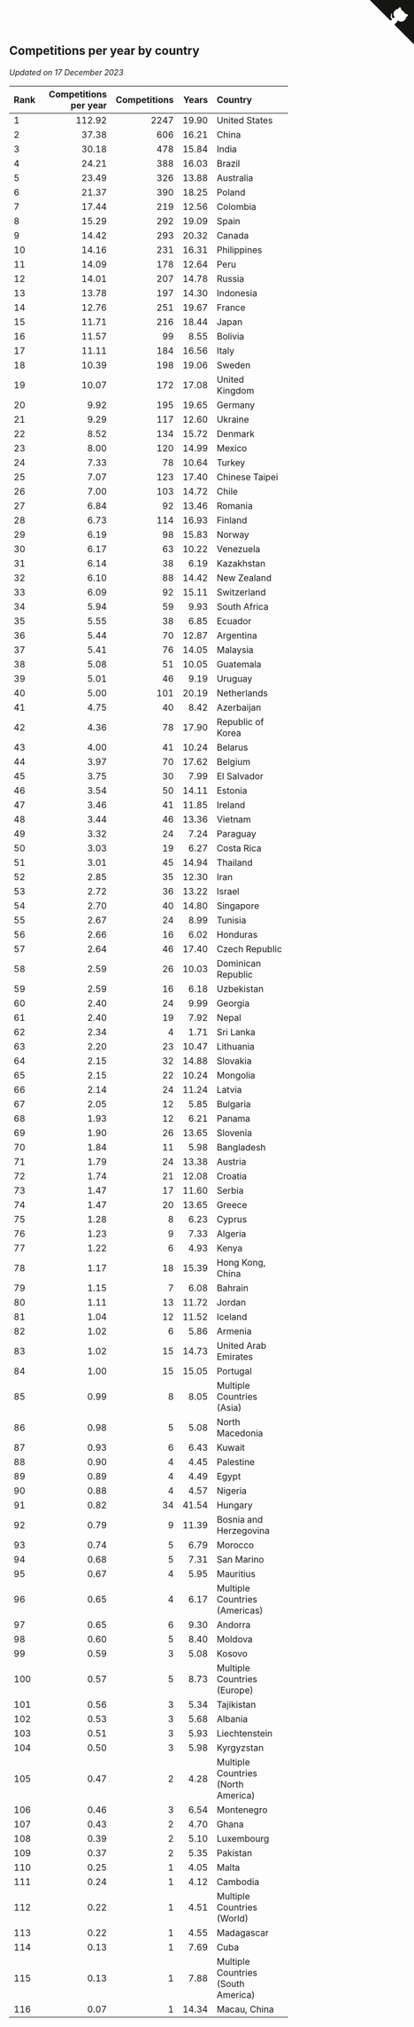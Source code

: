 ## Competitions per year by country

*Updated on 17 December 2023*

| Rank | Competitions per year | Competitions | Years | Country |
| :--- | ---: | ---: | ---: | :--- |
| 1 | 112.92 | 2247 | 19.90 | United States |
| 2 | 37.38 | 606 | 16.21 | China |
| 3 | 30.18 | 478 | 15.84 | India |
| 4 | 24.21 | 388 | 16.03 | Brazil |
| 5 | 23.49 | 326 | 13.88 | Australia |
| 6 | 21.37 | 390 | 18.25 | Poland |
| 7 | 17.44 | 219 | 12.56 | Colombia |
| 8 | 15.29 | 292 | 19.09 | Spain |
| 9 | 14.42 | 293 | 20.32 | Canada |
| 10 | 14.16 | 231 | 16.31 | Philippines |
| 11 | 14.09 | 178 | 12.64 | Peru |
| 12 | 14.01 | 207 | 14.78 | Russia |
| 13 | 13.78 | 197 | 14.30 | Indonesia |
| 14 | 12.76 | 251 | 19.67 | France |
| 15 | 11.71 | 216 | 18.44 | Japan |
| 16 | 11.57 | 99 | 8.55 | Bolivia |
| 17 | 11.11 | 184 | 16.56 | Italy |
| 18 | 10.39 | 198 | 19.06 | Sweden |
| 19 | 10.07 | 172 | 17.08 | United Kingdom |
| 20 | 9.92 | 195 | 19.65 | Germany |
| 21 | 9.29 | 117 | 12.60 | Ukraine |
| 22 | 8.52 | 134 | 15.72 | Denmark |
| 23 | 8.00 | 120 | 14.99 | Mexico |
| 24 | 7.33 | 78 | 10.64 | Turkey |
| 25 | 7.07 | 123 | 17.40 | Chinese Taipei |
| 26 | 7.00 | 103 | 14.72 | Chile |
| 27 | 6.84 | 92 | 13.46 | Romania |
| 28 | 6.73 | 114 | 16.93 | Finland |
| 29 | 6.19 | 98 | 15.83 | Norway |
| 30 | 6.17 | 63 | 10.22 | Venezuela |
| 31 | 6.14 | 38 | 6.19 | Kazakhstan |
| 32 | 6.10 | 88 | 14.42 | New Zealand |
| 33 | 6.09 | 92 | 15.11 | Switzerland |
| 34 | 5.94 | 59 | 9.93 | South Africa |
| 35 | 5.55 | 38 | 6.85 | Ecuador |
| 36 | 5.44 | 70 | 12.87 | Argentina |
| 37 | 5.41 | 76 | 14.05 | Malaysia |
| 38 | 5.08 | 51 | 10.05 | Guatemala |
| 39 | 5.01 | 46 | 9.19 | Uruguay |
| 40 | 5.00 | 101 | 20.19 | Netherlands |
| 41 | 4.75 | 40 | 8.42 | Azerbaijan |
| 42 | 4.36 | 78 | 17.90 | Republic of Korea |
| 43 | 4.00 | 41 | 10.24 | Belarus |
| 44 | 3.97 | 70 | 17.62 | Belgium |
| 45 | 3.75 | 30 | 7.99 | El Salvador |
| 46 | 3.54 | 50 | 14.11 | Estonia |
| 47 | 3.46 | 41 | 11.85 | Ireland |
| 48 | 3.44 | 46 | 13.36 | Vietnam |
| 49 | 3.32 | 24 | 7.24 | Paraguay |
| 50 | 3.03 | 19 | 6.27 | Costa Rica |
| 51 | 3.01 | 45 | 14.94 | Thailand |
| 52 | 2.85 | 35 | 12.30 | Iran |
| 53 | 2.72 | 36 | 13.22 | Israel |
| 54 | 2.70 | 40 | 14.80 | Singapore |
| 55 | 2.67 | 24 | 8.99 | Tunisia |
| 56 | 2.66 | 16 | 6.02 | Honduras |
| 57 | 2.64 | 46 | 17.40 | Czech Republic |
| 58 | 2.59 | 26 | 10.03 | Dominican Republic |
| 59 | 2.59 | 16 | 6.18 | Uzbekistan |
| 60 | 2.40 | 24 | 9.99 | Georgia |
| 61 | 2.40 | 19 | 7.92 | Nepal |
| 62 | 2.34 | 4 | 1.71 | Sri Lanka |
| 63 | 2.20 | 23 | 10.47 | Lithuania |
| 64 | 2.15 | 32 | 14.88 | Slovakia |
| 65 | 2.15 | 22 | 10.24 | Mongolia |
| 66 | 2.14 | 24 | 11.24 | Latvia |
| 67 | 2.05 | 12 | 5.85 | Bulgaria |
| 68 | 1.93 | 12 | 6.21 | Panama |
| 69 | 1.90 | 26 | 13.65 | Slovenia |
| 70 | 1.84 | 11 | 5.98 | Bangladesh |
| 71 | 1.79 | 24 | 13.38 | Austria |
| 72 | 1.74 | 21 | 12.08 | Croatia |
| 73 | 1.47 | 17 | 11.60 | Serbia |
| 74 | 1.47 | 20 | 13.65 | Greece |
| 75 | 1.28 | 8 | 6.23 | Cyprus |
| 76 | 1.23 | 9 | 7.33 | Algeria |
| 77 | 1.22 | 6 | 4.93 | Kenya |
| 78 | 1.17 | 18 | 15.39 | Hong Kong, China |
| 79 | 1.15 | 7 | 6.08 | Bahrain |
| 80 | 1.11 | 13 | 11.72 | Jordan |
| 81 | 1.04 | 12 | 11.52 | Iceland |
| 82 | 1.02 | 6 | 5.86 | Armenia |
| 83 | 1.02 | 15 | 14.73 | United Arab Emirates |
| 84 | 1.00 | 15 | 15.05 | Portugal |
| 85 | 0.99 | 8 | 8.05 | Multiple Countries (Asia) |
| 86 | 0.98 | 5 | 5.08 | North Macedonia |
| 87 | 0.93 | 6 | 6.43 | Kuwait |
| 88 | 0.90 | 4 | 4.45 | Palestine |
| 89 | 0.89 | 4 | 4.49 | Egypt |
| 90 | 0.88 | 4 | 4.57 | Nigeria |
| 91 | 0.82 | 34 | 41.54 | Hungary |
| 92 | 0.79 | 9 | 11.39 | Bosnia and Herzegovina |
| 93 | 0.74 | 5 | 6.79 | Morocco |
| 94 | 0.68 | 5 | 7.31 | San Marino |
| 95 | 0.67 | 4 | 5.95 | Mauritius |
| 96 | 0.65 | 4 | 6.17 | Multiple Countries (Americas) |
| 97 | 0.65 | 6 | 9.30 | Andorra |
| 98 | 0.60 | 5 | 8.40 | Moldova |
| 99 | 0.59 | 3 | 5.08 | Kosovo |
| 100 | 0.57 | 5 | 8.73 | Multiple Countries (Europe) |
| 101 | 0.56 | 3 | 5.34 | Tajikistan |
| 102 | 0.53 | 3 | 5.68 | Albania |
| 103 | 0.51 | 3 | 5.93 | Liechtenstein |
| 104 | 0.50 | 3 | 5.98 | Kyrgyzstan |
| 105 | 0.47 | 2 | 4.28 | Multiple Countries (North America) |
| 106 | 0.46 | 3 | 6.54 | Montenegro |
| 107 | 0.43 | 2 | 4.70 | Ghana |
| 108 | 0.39 | 2 | 5.10 | Luxembourg |
| 109 | 0.37 | 2 | 5.35 | Pakistan |
| 110 | 0.25 | 1 | 4.05 | Malta |
| 111 | 0.24 | 1 | 4.12 | Cambodia |
| 112 | 0.22 | 1 | 4.51 | Multiple Countries (World) |
| 113 | 0.22 | 1 | 4.55 | Madagascar |
| 114 | 0.13 | 1 | 7.69 | Cuba |
| 115 | 0.13 | 1 | 7.88 | Multiple Countries (South America) |
| 116 | 0.07 | 1 | 14.34 | Macau, China |


<a href="https://github.com/JustinTimeCuber/wca_statistics" class="github-corner" aria-label="View source on Github"><svg width="80" height="80" viewBox="0 0 250 250" style="fill:#151513; color:#fff; position: absolute; top: 0; border: 0; right: 0;" aria-hidden="true"><path d="M0,0 L115,115 L130,115 L142,142 L250,250 L250,0 Z"></path><path d="M128.3,109.0 C113.8,99.7 119.0,89.6 119.0,89.6 C122.0,82.7 120.5,78.6 120.5,78.6 C119.2,72.0 123.4,76.3 123.4,76.3 C127.3,80.9 125.5,87.3 125.5,87.3 C122.9,97.6 130.6,101.9 134.4,103.2" fill="currentColor" style="transform-origin: 130px 106px;" class="octo-arm"></path><path d="M115.0,115.0 C114.9,115.1 118.7,116.5 119.8,115.4 L133.7,101.6 C136.9,99.2 139.9,98.4 142.2,98.6 C133.8,88.0 127.5,74.4 143.8,58.0 C148.5,53.4 154.0,51.2 159.7,51.0 C160.3,49.4 163.2,43.6 171.4,40.1 C171.4,40.1 176.1,42.5 178.8,56.2 C183.1,58.6 187.2,61.8 190.9,65.4 C194.5,69.0 197.7,73.2 200.1,77.6 C213.8,80.2 216.3,84.9 216.3,84.9 C212.7,93.1 206.9,96.0 205.4,96.6 C205.1,102.4 203.0,107.8 198.3,112.5 C181.9,128.9 168.3,122.5 157.7,114.1 C157.9,116.9 156.7,120.9 152.7,124.9 L141.0,136.5 C139.8,137.7 141.6,141.9 141.8,141.8 Z" fill="currentColor" class="octo-body"></path></svg></a><style>.github-corner:hover .octo-arm{animation:octocat-wave 560ms ease-in-out}@keyframes octocat-wave{0%,100%{transform:rotate(0)}20%,60%{transform:rotate(-25deg)}40%,80%{transform:rotate(10deg)}}@media (max-width:500px){.github-corner:hover .octo-arm{animation:none}.github-corner .octo-arm{animation:octocat-wave 560ms ease-in-out}}</style>
